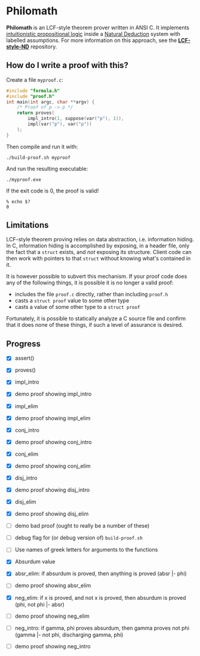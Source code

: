 Philomath
=========

**Philomath** is an LCF-style theorem prover written in ANSI C.  It implements
[intuitionistic propositional logic] inside a [Natural Deduction] system with
labelled assumptions.  For more information on this approach, see the
**[LCF-style-ND](https://github.com/cpressey/LCF-style-ND)** repository.

How do I write a proof with this?
---------------------------------

Create a file `myproof.c`:

```c
#include "formula.h"
#include "proof.h"
int main(int argc, char **argv) {
    /* Proof of p -> p */
    return proves(
        impl_intro(1, suppose(var("p"), 1)),
        impl(var("p"), var("p"))
    );
}
```

Then compile and run it with:

    ./build-proof.sh myproof

And run the resulting executable:

    ./myproof.exe

If the exit code is 0, the proof is valid!

    % echo $?
    0

Limitations
-----------

LCF-style theorem proving relies on data abstraction, i.e. information hiding.
In C, information hiding is accomplished by exposing, in a header file, only the
fact that a `struct` exists, and *not* exposing its structure.  Client code can then
work with pointers to that `struct` without knowing what's contained in it.

It is however possible to subvert this mechanism.  If your proof code does any of
the following things, it is possible it is no longer a valid proof:

*   includes the file `proof.c` directly, rather than including `proof.h`
*   casts a `struct proof` value to some other type
*   casts a value of some other type to a `struct proof`

Fortunately, it is possible to statically analyze a C source file and confirm
that it does none of these things, if such a level of assurance is desired.

Progress
--------

- [x] assert()
- [x] proves()

- [x] impl_intro
- [x] demo proof showing impl_intro
- [x] impl_elim
- [x] demo proof showing impl_elim

- [x] conj_intro
- [x] demo proof showing conj_intro
- [x] conj_elim
- [x] demo proof showing conj_elim

- [x] disj_intro
- [x] demo proof showing disj_intro
- [x] disj_elim
- [x] demo proof showing disj_elim

- [ ] demo bad proof (ought to really be a number of these)
- [ ] debug flag for (or debug version of) `build-proof.sh`

- [ ] Use names of greek letters for arguments to the functions

- [x] Absurdum value
- [x] absr_elim: if absurdum is proved, then anything is proved (absr |- phi)
- [ ] demo proof showing absr_elim
- [x] neg_elim: if x is proved, and not x is proved, then absurdum is proved (phi, not phi |- absr)
- [ ] demo proof showing neg_elim
- [ ] neg_intro: if gamma, phi proves absurdum, then gamma proves not phi (gamma |- not phi, discharging gamma, phi)
- [ ] demo proof showing neg_intro

[intuitionistic propositional logic]: https://iep.utm.edu/natural-deduction/#H4
[Natural Deduction]: https://iep.utm.edu/natural-deduction/
